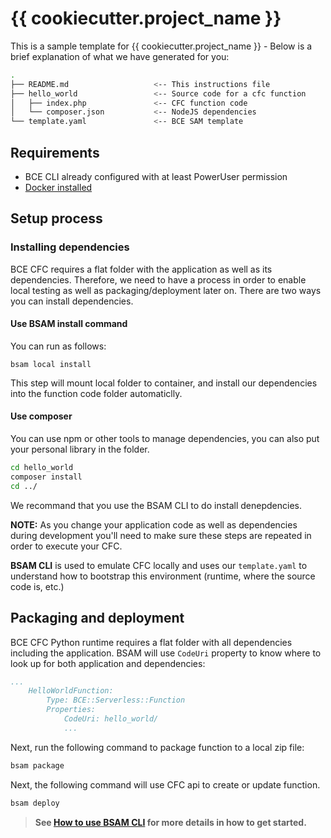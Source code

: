 # {{ cookiecutter.project_name }}

This is a sample template for {{ cookiecutter.project_name }} - Below is a brief explanation of what we have generated for you:

```bash
.
├── README.md                   <-- This instructions file
├── hello_world                 <-- Source code for a cfc function
│   ├── index.php               <-- CFC function code
│   └── composer.json           <-- NodeJS dependencies   
└── template.yaml               <-- BCE SAM template
```

## Requirements

* BCE CLI already configured with at least PowerUser permission
* [Docker installed](https://www.docker.com/community-edition)

## Setup process

### Installing dependencies

BCE CFC requires a flat folder with the application as well as its dependencies. Therefore, we need to have a process in order to enable local testing as well as packaging/deployment later on. There are two ways you can install dependencies.

#### Use BSAM install command
You can run as follows:

```
bsam local install
```

This step will mount local folder to container, and install our dependencies into the function code folder automaticlly.


#### Use composer

You can use npm or other tools to manage dependencies, you can also put your personal library in the folder.

```bash
cd hello_world
composer install
cd ../
```

We recommand that you use the BSAM CLI to do install denepdencies.

**NOTE:** As you change your application code as well as dependencies during development you'll need to make sure these steps are repeated in order to execute your CFC.

**BSAM CLI** is used to emulate CFC locally and uses our `template.yaml` to understand how to bootstrap this environment (runtime, where the source code is, etc.)

## Packaging and deployment

BCE CFC Python runtime requires a flat folder with all dependencies including the application. BSAM will use `CodeUri` property to know where to look up for both application and dependencies:

```yaml
...
    HelloWorldFunction:
        Type: BCE::Serverless::Function
        Properties:
            CodeUri: hello_world/
            ...
```

Next, run the following command to package function to a local zip file:

```bash
bsam package
```

Next, the following command will use CFC api to create or update function.

```bash
bsam deploy
```

> **See [How to use BSAM CLI](https://cloud.baidu.com/doc/CFC/s/6jzmfw35p) for more details in how to get started.**